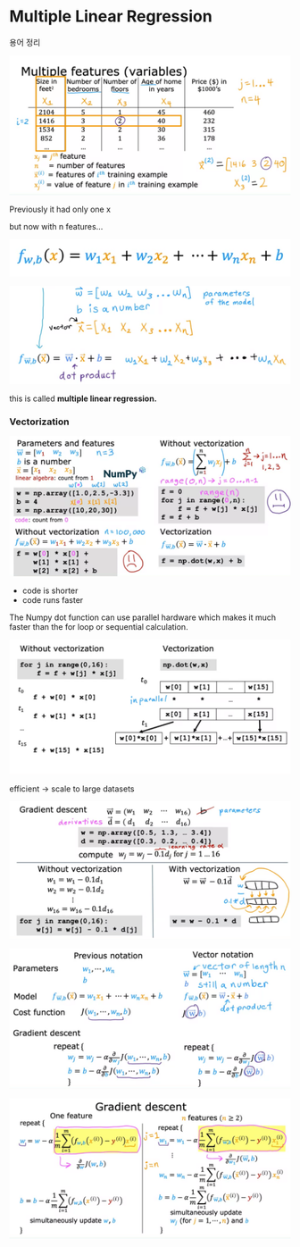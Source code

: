 # Multiple Linear Regression

용어 정리

![Untitled](Multiple%20Linear%20Regression%20fa023ab3a4cc41dab320f24ff99e49a1/Untitled.png)

Previously it had only one x

but now with n features…

![Untitled](Multiple%20Linear%20Regression%20fa023ab3a4cc41dab320f24ff99e49a1/Untitled%201.png)

![Untitled](Multiple%20Linear%20Regression%20fa023ab3a4cc41dab320f24ff99e49a1/Untitled%202.png)

this is called **multiple linear regression.**

### Vectorization

![Untitled](Multiple%20Linear%20Regression%20fa023ab3a4cc41dab320f24ff99e49a1/Untitled%203.png)

- code is shorter
- code runs faster

The Numpy dot function can use parallel hardware which makes it much faster than the for loop or sequential calculation. 

![Untitled](Multiple%20Linear%20Regression%20fa023ab3a4cc41dab320f24ff99e49a1/Untitled%204.png)

efficient → scale to large datasets

![Untitled](Multiple%20Linear%20Regression%20fa023ab3a4cc41dab320f24ff99e49a1/Untitled%205.png)

![Untitled](Multiple%20Linear%20Regression%20fa023ab3a4cc41dab320f24ff99e49a1/Untitled%206.png)

![Untitled](Multiple%20Linear%20Regression%20fa023ab3a4cc41dab320f24ff99e49a1/Untitled%207.png)